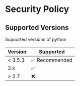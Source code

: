 # Security Policy

## Supported Versions

Supoorted versions of python

| Version | Supported          |
| ------- | ------------------ |
|< 3.5.3  | :white_check_mark: Recommended |
|   3.x   | :white_check_mark: |
| > 2.7   | :x:                |


